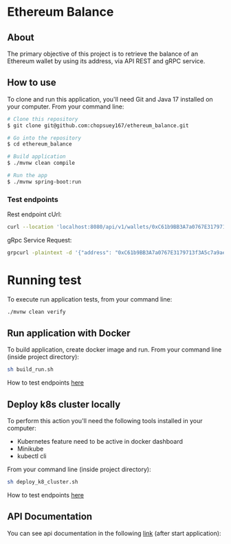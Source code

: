 # Ethereum Balance

## About

The primary objective of this project is to retrieve the balance of an Ethereum wallet by using its address, via API
REST and gRPC service.

## How to use

To clone and run this application, you'll need Git and Java 17 installed on your computer. From your command line:

```bash
# Clone this repository
$ git clone git@github.com:chopsuey167/ethereum_balance.git

# Go into the repository
$ cd ethereum_balance

# Build application
$ ./mvnw clean compile

# Run the app
$ ./mvnw spring-boot:run
```

### Test endpoints

Rest endpoint cUrl:

```bash
curl --location 'localhost:8080/api/v1/wallets/0xC61b9BB3A7a0767E3179713f3A5c7a9aeDCE193C/balance'
```

gRpc Service Request:

```bash
grpcurl -plaintext -d '{"address": "0xC61b9BB3A7a0767E3179713f3A5c7a9aeDCE193C" }' localhost:9090 EthereumService/GetWalletBalance
```

# Running test

To execute run application tests, from your command line:

```bash
./mvnw clean verify
```

## Run application with Docker

To build application, create docker image and run. From your command line (inside project directory):

```bash
sh build_run.sh
```

How to test endpoints <a href="#Test-endpoints">here</a>

## Deploy k8s cluster locally

To perform this action you'll need the following tools installed in your computer:

- Kubernetes feature need to be active in docker dashboard
- Minikube
- kubectl cli

From your command line (inside project directory):

```bash
sh deploy_k8_cluster.sh
```

How to test endpoints <a href="#Test-endpoints">here</a>

## API Documentation

You can see api documentation in the following [link](http://localhost:8080/swagger-ui/index.html) (after start
application):
